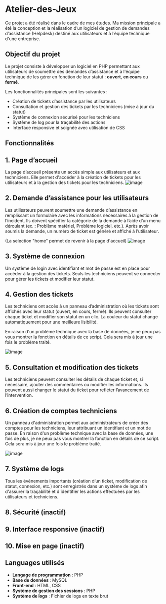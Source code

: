 # Atelier-des-Jeux
Ce projet a été réalisé dans le cadre de mes études. Ma mission principale a été la conception et la réalisation d’un logiciel de gestion de demandes d’assistance (Helpdesk) destiné aux utilisateurs et à l’équipe technique d'une entreprise.

## Objectif du projet

Le projet consiste à développer un logiciel en PHP permettant aux utilisateurs de soumettre des demandes d’assistance et à l'équipe technique de les gérer en fonction de leur statut : **ouvert**, **en cours** ou **fermé**.

Les fonctionnalités principales sont les suivantes :
- Création de tickets d’assistance par les utilisateurs
- Consultation et gestion des tickets par les techniciens (mise à jour du statut)
- Système de connexion sécurisé pour les techniciens
- Système de log pour la traçabilité des actions
- Interface responsive et soignée avec utilisation de CSS

## Fonctionnalités

## 1. Page d’accueil
La page d’accueil présente un accès simple aux utilisateurs et aux techniciens. Elle permet d'accéder à la création de tickets pour les utilisateurs et à la gestion des tickets pour les techniciens.
![image](https://github.com/user-attachments/assets/ace4fc47-7ad6-40ed-a5cb-88d14ae03a68)

## 2. Demande d’assistance pour les utilisateurs
Les utilisateurs peuvent soumettre une demande d’assistance en remplissant un formulaire avec les informations nécessaires à la gestion de l’incident. Ils doivent spécifier la catégorie de la demande à l’aide d’un menu déroulant (ex. : Problème matériel, Problème logiciel, etc.). Après avoir soumis la demande, un numéro de ticket est généré et affiché à l’utilisateur.

(La selection "home" permet de revenir à la page d'accueil)
![image](https://github.com/user-attachments/assets/8c7e02de-156a-475d-9cc6-2f2c4f17965b)

## 3. Système de connexion
Un système de login avec identifiant et mot de passe est en place pour accéder à la gestion des tickets. Seuls les techniciens peuvent se connecter pour gérer les tickets et modifier leur statut.

## 4. Gestion des tickets
Les techniciens ont accès à un panneau d’administration où les tickets sont affichés avec leur statut (ouvert, en cours, fermé). Ils peuvent consulter chaque ticket et modifier son statut en un clic. La couleur du statut change automatiquement pour une meilleure lisibilité.

En raison d'un problème technique avec la base de données, je ne peux pas vous montrer la fonction en détails de ce script. Cela sera mis à jour une fois le problème traité.

![image](https://github.com/user-attachments/assets/4918f94c-21e9-4252-84f5-520013ab6564)

## 5. Consultation et modification des tickets
Les techniciens peuvent consulter les détails de chaque ticket et, si nécessaire, ajouter des commentaires ou modifier les informations. Ils peuvent aussi changer le statut du ticket pour refléter l’avancement de l’intervention.

## 6. Création de comptes techniciens
Un panneau d'administration permet aux administrateurs de créer des comptes pour les techniciens, leur attribuant un identifiant et un mot de passe.
En raison d'un problème technique avec la base de données, une fois de plus, je ne peux pas vous montrer la fonction en détails de ce script. Cela sera mis à jour une fois le problème traité.

![image](https://github.com/user-attachments/assets/7bccef48-f559-4394-af72-4d5be566b4de)

## 7. Système de logs
Tous les événements importants (création d’un ticket, modification de statut, connexion, etc.) sont enregistrés dans un système de logs afin d'assurer la traçabilité et d'identifier les actions effectuées par les utilisateurs et techniciens.

## 8. Sécurité (inactif)

## 9. Interface responsive (inactif)

## 10. Mise en page (inactif)

## Languages utilisés

- **Langage de programmation** : PHP
- **Base de données** : MySQL
- **Front-end** : HTML, CSS
- **Système de gestion des sessions** : PHP 
- **Système de logs** : Fichier de logs en texte brut
